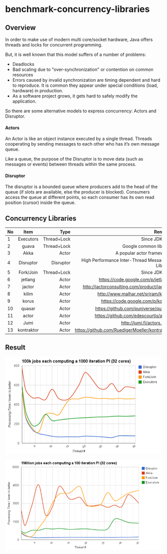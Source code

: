 benchmark-concurrency-libraries
===============================
## Overview
In order to make use of modern multi core/socket hardware, Java offers threads and locks for concurrent programming.

But, it is well known that this model suffers of a number of problems:
* Deadlocks
* Bad scaling due to "over-synchronization" or contention on common resources
* Errors caused by invalid synchronization are timing dependent and hard to reproduce. It is common they appear under special conditions (load, hardware) in production.
* As a software project grows, it gets hard to safely modify the application.

So there are some alternative models to express concurrency: Actors and Disruptor.
#### Actors
An Actor is like an object instance executed by a single thread. Threads cooperating by sending messages to each other who has it’s own message queue.

Like a queue, the purpose of the Disruptor is to move data (such as messages or events) between threads within the same process.

#### Disruptor
The disruptor is a bounded queue where producers add to the head of the queue (if slots are available, else the producer is blocked). Consumers access the queue at different points, so each consumer has its own read position (cursor) inside the queue. 

## Concurrency Libraries
| No | Item     |    Type    |    Remark                                        | Ok  |
| ---|:--------:| ----------:| ------------------------------------------------:|----:|
| 1  | Executors|Thread+Lock |  Since JDK 1.5                                   |  √  |
| 2  |   guava  |Thread+Lock |  Google common library                           |  ⤬  |
| 3  |   Akka   |   Actor    |  A popular actor framework                       |  √  |
| 4  | Disruptor|  Disruptor | High Performance Inter-Thread Messaging Library  |  √  |
| 5  |Fork/Join |Thread+Lock |  Since JDK 1.7                                   |  √  |
| 6  | jetlang  |  Actor     |  https://code.google.com/p/jetlang/              |  ⤬  |
| 7  | jactor   |  Actor     |  http://jactorconsulting.com/product/jactor/     |  ⤬  |
| 8  |  kilim   |  Actor     |  http://www.malhar.net/sriram/kilim/             |  ⤬  |
| 9  |  korus   |  Actor     |  https://code.google.com/p/korus/                |  ⤬  |
| 10 |   quasar |  Actor     |  https://github.com/puniverse/quasar             |  ⤬  |
| 11 |   actor  |  Actor     |  https://github.com/edescourtis/actor            |  ⤬  |
| 12 |  Jumi    |  Actor     |  http://jumi.fi/actors.html                      |  ⤬  |
| 13 |kontraktor|  Actor     |  https://github.com/RuedigerMoeller/kontraktor   |  ⤬  |

## Result
![images](https://github.com/CHmoonKa/benchmark-concurrency-libraries/blob/master/images/100k_jobs_1000_iter.png)

![images](https://github.com/CHmoonKa/benchmark-concurrency-libraries/blob/master/images/1Million_jobs_100_iter.png)
